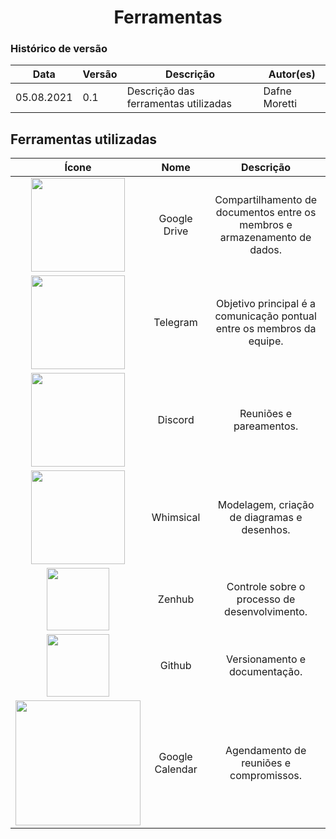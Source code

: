 # <center> Ferramentas


### Histórico de versão<br>

|Data | Versão | Descrição | Autor(es)|
| -- | -- | -- | -- |
| 05.08.2021 | 0.1 | Descrição das ferramentas utilizadas | Dafne Moretti

## Ferramentas utilizadas

| Ícone | Nome | Descrição | 
|:--:|:--:|:--:| 
| <img width="150" height="150" src="../assets/logo-googledrive.png"> | Google Drive | Compartilhamento de documentos entre os membros e armazenamento de dados. | 
| <img width="150" height="150" src="../assets/logo-telegram.png"> | Telegram | Objetivo principal é a comunicação pontual entre os membros da equipe. |
| <img width="150" height="150" src="../assets/logo-discord.png"> | Discord | Reuniões e pareamentos. | 
| <img width="150" height="150" src="../assets/logo-whimsical.png"> | Whimsical | Modelagem, criação de diagramas e desenhos. | 
| <img width="100" height="100" src="../assets/logo-zenhub.png"> | Zenhub | Controle sobre o processo de desenvolvimento. | 
| <img width="100" height="100" src="../assets/logo-github.png"> | Github | Versionamento e documentação.
| <img width="200" height="200" src="../assets/logo-googlecalendar.png"> | Google Calendar | Agendamento de reuniões e compromissos. | 